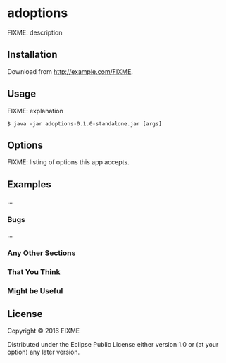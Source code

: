 # adoptions

FIXME: description

## Installation

Download from http://example.com/FIXME.

## Usage

FIXME: explanation

    $ java -jar adoptions-0.1.0-standalone.jar [args]

## Options

FIXME: listing of options this app accepts.

## Examples

...

### Bugs

...

### Any Other Sections
### That You Think
### Might be Useful

## License

Copyright © 2016 FIXME

Distributed under the Eclipse Public License either version 1.0 or (at
your option) any later version.
